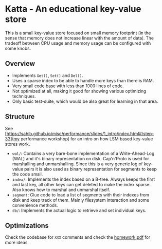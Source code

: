 # Katta - An educational key-value store

This is a small key-value store focused on small memory footprint (in the sense
that memory does not increase linear with the amount of data). The tradeoff between
CPU usage and memory usage can be configured with some knobs.

## Overview

- Implements ``Get()``, ``Set()`` and ``Del()``.
- Uses a sparse index to be able to handle more keys than there is RAM.
- Very small code base with less than 1000 lines of code.
- Not optimized at all, making it good for showing various optimizing techniques.
- Only basic test-suite, which would be also great for learning in that area.

## Structure

See [https://sahib.github.io/misc/performance/slides/1_intro/index.html#/step-33](my performance workshop) for an intro on how LSM based key-value stores work.

* ``wal/``: Contains a very bare-bone implementation of a Write-Ahead-Log (WAL) and it's binary
  representation on disk. Cap'n'Proto is used for marshalling and unmarshalling. Since this is
  a very generic log of key-value pairs it is also used as binary representation for segments to keep the code small.
* ``index/``: Implements the index based on a B-tree. Always keeps the first and last
   key, all other keys can get deleted to make the index sparse. Also knows how to marshal
   and unmarshal itself.
* ``segment``: Glue code to load a list of segments with their indexes from disk and keep track of them.
   Mainly filesystem interaction and some convenience methods.
* ``db/``: Implements the actual logic to retrieve and set individual keys.

## Optimizations

Check the codebase for ``XXX`` comments and check the [homework.pdf](https://github.com/sahib/misc/blob/master/performance/homework.pdf) for more ideas.
